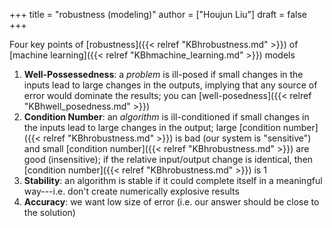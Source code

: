 +++
title = "robustness (modeling)"
author = ["Houjun Liu"]
draft = false
+++

Four key points of [robustness]({{< relref "KBhrobustness.md" >}}) of [machine learning]({{< relref "KBhmachine_learning.md" >}}) models

1.  **Well-Possessedness**: a _problem_ is ill-posed if small changes in the inputs lead to large changes in the outputs, implying that any source of error would dominate the results; you can [well-posedness]({{< relref "KBhwell_posedness.md" >}})
2.  **Condition Number**: an _algorithm_ is ill-conditioned if small changes in the inputs lead to large changes in the output; large [condition number]({{< relref "KBhrobustness.md" >}}) is bad (our system is "sensitive") and small [condition number]({{< relref "KBhrobustness.md" >}}) are good (insensitive); if the relative input/output change is identical, then [condition number]({{< relref "KBhrobustness.md" >}}) is 1
3.  **Stability**: an algorithm is stable if it could complete itself in a meaningful way---i.e. don't create numerically explosive results
4.  **Accuracy**: we want low size of error (i.e. our answer should be close to the solution)
